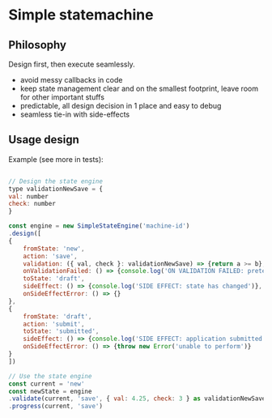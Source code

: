 # Simple statemachine

## Philosophy

Design first, then execute seamlessly.

- avoid messy callbacks in code
- keep state management clear and on the smallest footprint, leave room for other important stuffs
- predictable, all design decision in 1 place and easy to debug
- seamless tie-in with side-effects

## Usage design

Example (see more in tests):

```js

// Design the state engine
type validationNewSave = {
val: number
check: number
}

const engine = new SimpleStateEngine('machine-id')
.design([
{
	fromState: 'new',
	action: 'save',
	validation: ({ val, check }: validationNewSave) => {return a >= b},
	onValidationFailed: () => {console.log('ON VALIDATION FAILED: pretends alert user...')},
	toState: 'draft',
	sideEffect: () => {console.log('SIDE EFFECT: state has changed')},
	onSideEffectError: () => {}
},
{
	fromState: 'draft',
	action: 'submit',
	toState: 'submitted',
	sideEffect: () => {console.log('SIDE EFFECT: application submitted')},
	onSideEffectError: () => {throw new Error('unable to perform')}
}
])

// Use the state engine
const current = 'new'
const newState = engine
.validate(current, 'save', { val: 4.25, check: 3 } as validationNewSave)
.progress(current, 'save')
```
